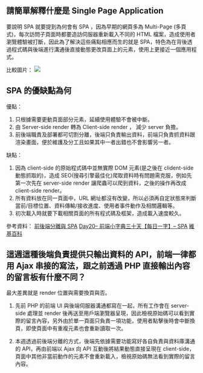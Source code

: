 ## 請簡單解釋什麼是 Single Page Application

要說明 SPA 就要提到為何會有 SPA ，因為早期的網頁多為 Multi-Page (多頁式)，每次訪問子頁面時都要造訪伺服器重新載入不同的 HTML 檔案，造成使用者瀏覽體驗被打斷，因此為了解決這些痛點相應而生的就是 SPA，特色為在背後透過程式碼與後端進行溝通後直接動態更改頁面上的元素，使用上更接近一個應用程式。

比較圖片：
![](https://i-msdn.sec.s-msft.com/dynimg/IC690875.png)

## SPA 的優缺點為何

優點：
1. 只根據需要更動頁面部分元素，延續使用體驗不會被中斷。
2. 由 Server-side render 轉為 Client-side render ， 減少 server 負擔。
3. 前後端職責及部署都可切割分離，後端只負責輸出資料，前端只負責抓資料跟渲染畫面，便於維護及分工且如果其中一者出錯也不會影響另一者。

缺點：
1. 因為 client-side 的原始程式碼中並無實際 DOM 元素(是之後在 clident-side 動態抓取的)，造成 SEO(搜尋引擎最佳化)爬取資料時有問題需克服，例如先第一次先在 server-side render 讓爬蟲可以爬到資料，之後的操作再改成 client-side render。
2. 所有資料放在同一頁面中，URL 網址都沒有改變，所以必須再自定狀態來判斷當前/目標位置、資料傳輸/接收進度、使用者事件動作及相關邏輯等。
3. 初次載入時就要下載相關頁面的所有程式碼及框架，造成載入速度較久。

參考資料：
[前後端分離與 SPA](https://blog.techbridge.cc/2017/09/16/frontend-backend-mvc/)
[Day20– 前端小字典三十天【每日一字】– SPA](https://ithelp.ithome.com.tw/articles/10160709)
[維基百科](https://zh.wikipedia.org/wiki/%E5%8D%95%E9%A1%B5%E5%BA%94%E7%94%A8)

## 這週這種後端負責提供只輸出資料的 API，前端一律都用 Ajax 串接的寫法，跟之前透過 PHP 直接輸出內容的留言板有什麼不同？

最大差異就是 render 位置與需要換頁與否。

1. 先前 PHP 的前端 UI 與後端伺服器溝通都寫在一起，所有工作會在 server-side 處理並 render 後再送至用戶端瀏覽器呈現，因此檢視原始碼可以看到實際的留言內容，另外由於單一頁面只負責一項功能，使用者點擊後時會中斷換頁，即使頁面中有重複元素也會重新讀取一次。

2. 本週透過前後端分離的方式，後端先依據需要功能寫好各自負責與資料庫溝通的 API，再由前端以 Ajax 向 API 互動後將結果動態直接呈現在 client-side，頁面中其他非當前動作的元素不會重新載入，檢視原始碼無法看到實際的留言內容。